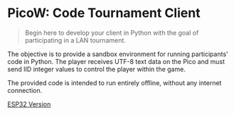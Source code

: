 # PicoW: Code Tournament Client

> Begin here to develop your client in Python with the goal of participating in a LAN tournament.

The objective is to provide a sandbox environment for running participants' code in Python.
The player receives UTF-8 text data on the Pico and must send IID integer values to control the player within the game.

The provided code is intended to run entirely offline, without any internet connection.

[ESP32 Version](https://github.com/EloiStree/2026_01_01_ESP32_CodeTournamentClient)


